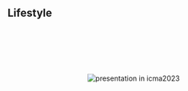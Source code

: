 ## Lifestyle

<div style="position: relative; height: 200px;">
    <img src="assets/img/imca2.png" alt="presentation in icma2023" style="position: absolute; top: 50%; left: 50%; transform: translate(-50%, -50%);">
</div>
